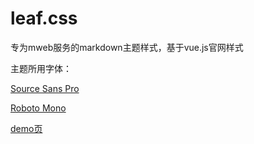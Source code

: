 # leaf.css
专为mweb服务的markdown主题样式，基于vue.js官网样式

主题所用字体：

[Source Sans Pro](https://www.fontsquirrel.com/fonts/source-sans-pro)

[Roboto Mono](https://fonts.google.com/specimen/Roboto+Mono?selection.family=Roboto+Mono)

[demo页](https://chenjiangsong.github.io/leaf.css/Markdown%20%E8%AF%AD%E6%B3%95%E5%92%8C%20MWeb%20%E5%86%99%E4%BD%9C%E4%BD%BF%E7%94%A8%E8%AF%B4%E6%98%8E)
